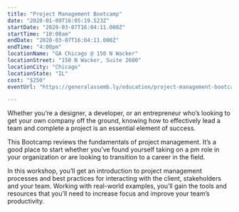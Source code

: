 ```yaml
---
title: "Project Management Bootcamp"
date: "2020-01-09T16:05:19.523Z"
startDate: "2020-03-07T16:04:11.000Z"
startTime: "10:00am"
endDate: "2020-03-07T16:04:11.000Z"
endTime: "4:00pm"
locationName: "GA Chicago @ 150 N Wacker"
locationStreet: "150 N Wacker, Suite 2600"
locationCity: "Chicago"
locationState: "IL"
cost: "$250"
eventUrl: "https://generalassemb.ly/education/project-management-bootcamp-d7cc466f-3edc-4760-b236-12a69048d052/chicago/95860"

---
```


Whether you’re a designer, a developer, or an entrepreneur who’s looking to get your own company off the ground, knowing how to effectively lead a team and complete a project is an essential element of success.

This Bootcamp reviews the fundamentals of project management. It’s a good place to start whether you’ve found yourself taking on a pm role in your organization or are looking to transition to a career in the field.

In this workshop, you’ll get an introduction to project management processes and best practices for interacting with the client, stakeholders and your team. Working with real-world examples, you’ll gain the tools and resources that you’ll need to increase focus and improve your team’s productivity.

